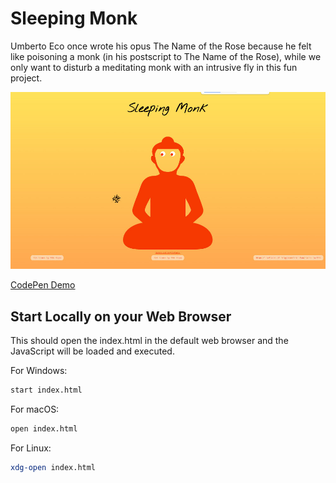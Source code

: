 # Sleeping Monk

Umberto Eco once wrote his opus The Name of the Rose because he felt like poisoning a monk (in his postscript to The Name of the Rose), while we only want to disturb a meditating monk with an intrusive fly in this fun project.

![Screenshot](./screenshot.jpg)

[CodePen Demo](https://codepen.io/tuedodev/pen/JjzjzeK)

## Start Locally on your Web Browser

This should open the index.html in the default web browser and the JavaScript will be loaded and executed.

For Windows:

```bash
start index.html
```

For macOS:

```bash
open index.html
```

For Linux:

```bash
xdg-open index.html
```
